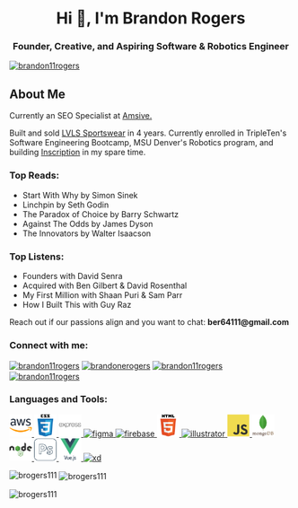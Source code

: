<h1 align="center">Hi 👋, I'm Brandon Rogers</h1>
<h3 align="center">Founder, Creative, and Aspiring Software & Robotics Engineer</h3>

<p align="left"> <a href="https://twitter.com/brandon11rogers" target="blank"><img src="https://img.shields.io/twitter/follow/brandon11rogers?logo=twitter&style=for-the-badge" alt="brandon11rogers" /></a> </p>

<h2>About Me</h2>
<p>Currently an SEO Specialist at <a href="https://www.amsive.com/">Amsive.</a></p>

<p>Built and sold <a href="https://lvlssportswear.com/">LVLS Sportswear</a> in 4 years. Currently enrolled in TripleTen's Software Engineering Bootcamp, MSU Denver's Robotics program, and building <a href="https://myinscription.ai">Inscription</a> in my spare time.</p>

<h3>Top Reads:</h3>
<ul>
  <li>Start With Why by Simon Sinek</li>
  <li>Linchpin by Seth Godin</li>
  <li>The Paradox of Choice by Barry Schwartz</li>
  <li>Against The Odds by James Dyson</li>
  <li>The Innovators by Walter Isaacson</li>
</ul>

<h3>Top Listens:</h3>
<ul>
  <li>Founders with David Senra</li>
  <li>Acquired with Ben Gilbert & David Rosenthal</li>
  <li>My First Million with Shaan Puri & Sam Parr</li>
  <li>How I Built This with Guy Raz</li>
</ul>

<p>Reach out if our passions align and you want to chat: <strong>ber64111@gmail.com</strong></p>

<h3 align="left">Connect with me:</h3>
<p align="left">
<a href="https://twitter.com/brandon11rogers" target="blank"><img align="center" src="https://raw.githubusercontent.com/rahuldkjain/github-profile-readme-generator/master/src/images/icons/Social/twitter.svg" alt="brandon11rogers" height="30" width="40" /></a>
<a href="https://linkedin.com/in/brandonerogers" target="blank"><img align="center" src="https://raw.githubusercontent.com/rahuldkjain/github-profile-readme-generator/master/src/images/icons/Social/linked-in-alt.svg" alt="brandonerogers" height="30" width="40" /></a>
<a href="https://fb.com/brandon11rogers" target="blank"><img align="center" src="https://raw.githubusercontent.com/rahuldkjain/github-profile-readme-generator/master/src/images/icons/Social/facebook.svg" alt="brandon11rogers" height="30" width="40" /></a>
<a href="https://instagram.com/brandon11rogers" target="blank"><img align="center" src="https://raw.githubusercontent.com/rahuldkjain/github-profile-readme-generator/master/src/images/icons/Social/instagram.svg" alt="brandon11rogers" height="30" width="40" /></a>
</p>

<h3 align="left">Languages and Tools:</h3>
<p align="left"> <a href="https://aws.amazon.com" target="_blank" rel="noreferrer"> <img src="https://raw.githubusercontent.com/devicons/devicon/master/icons/amazonwebservices/amazonwebservices-original-wordmark.svg" alt="aws" width="40" height="40"/> </a> <a href="https://www.w3schools.com/css/" target="_blank" rel="noreferrer"> <img src="https://raw.githubusercontent.com/devicons/devicon/master/icons/css3/css3-original-wordmark.svg" alt="css3" width="40" height="40"/> </a> <a href="https://expressjs.com" target="_blank" rel="noreferrer"> <img src="https://raw.githubusercontent.com/devicons/devicon/master/icons/express/express-original-wordmark.svg" alt="express" width="40" height="40"/> </a> <a href="https://www.figma.com/" target="_blank" rel="noreferrer"> <img src="https://www.vectorlogo.zone/logos/figma/figma-icon.svg" alt="figma" width="40" height="40"/> </a> <a href="https://firebase.google.com/" target="_blank" rel="noreferrer"> <img src="https://www.vectorlogo.zone/logos/firebase/firebase-icon.svg" alt="firebase" width="40" height="40"/> </a> <a href="https://www.w3.org/html/" target="_blank" rel="noreferrer"> <img src="https://raw.githubusercontent.com/devicons/devicon/master/icons/html5/html5-original-wordmark.svg" alt="html5" width="40" height="40"/> </a> <a href="https://www.adobe.com/in/products/illustrator.html" target="_blank" rel="noreferrer"> <img src="https://www.vectorlogo.zone/logos/adobe_illustrator/adobe_illustrator-icon.svg" alt="illustrator" width="40" height="40"/> </a> <a href="https://developer.mozilla.org/en-US/docs/Web/JavaScript" target="_blank" rel="noreferrer"> <img src="https://raw.githubusercontent.com/devicons/devicon/master/icons/javascript/javascript-original.svg" alt="javascript" width="40" height="40"/> </a> <a href="https://www.mongodb.com/" target="_blank" rel="noreferrer"> <img src="https://raw.githubusercontent.com/devicons/devicon/master/icons/mongodb/mongodb-original-wordmark.svg" alt="mongodb" width="40" height="40"/> </a> <a href="https://nodejs.org" target="_blank" rel="noreferrer"> <img src="https://raw.githubusercontent.com/devicons/devicon/master/icons/nodejs/nodejs-original-wordmark.svg" alt="nodejs" width="40" height="40"/> </a> <a href="https://www.photoshop.com/en" target="_blank" rel="noreferrer"> <img src="https://raw.githubusercontent.com/devicons/devicon/master/icons/photoshop/photoshop-line.svg" alt="photoshop" width="40" height="40"/> </a> <a href="https://vuejs.org/" target="_blank" rel="noreferrer"> <img src="https://raw.githubusercontent.com/devicons/devicon/master/icons/vuejs/vuejs-original-wordmark.svg" alt="vuejs" width="40" height="40"/> </a> <a href="https://www.adobe.com/products/xd.html" target="_blank" rel="noreferrer"> <img src="https://cdn.worldvectorlogo.com/logos/adobe-xd.svg" alt="xd" width="40" height="40"/> </a> </p>

<p><img align="left" src="https://github-readme-stats.vercel.app/api/top-langs?username=brogers111&show_icons=true&locale=en&layout=compact" alt="brogers111" /></p>

<p>&nbsp;<img align="center" src="https://github-readme-stats.vercel.app/api?username=brogers111&show_icons=true&locale=en" alt="brogers111" /></p>

<p><img align="center" src="https://github-readme-streak-stats.herokuapp.com/?user=brogers111&" alt="brogers111" /></p>
